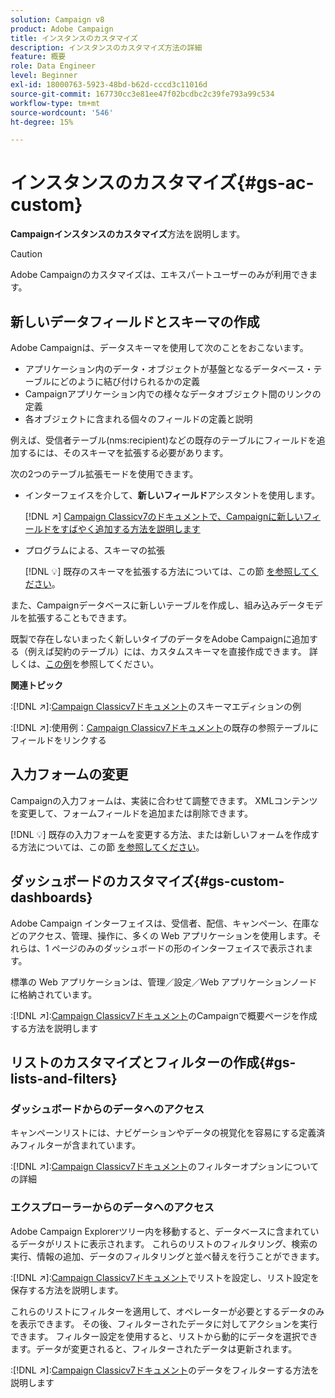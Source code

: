 ```yaml
---
solution: Campaign v8
product: Adobe Campaign
title: インスタンスのカスタマイズ
description: インスタンスのカスタマイズ方法の詳細
feature: 概要
role: Data Engineer
level: Beginner
exl-id: 18000763-5923-48bd-b62d-cccd3c11016d
source-git-commit: 167730cc3e81ee47f02bcdbc2c39fe793a99c534
workflow-type: tm+mt
source-wordcount: '546'
ht-degree: 15%

---
```


# インスタンスのカスタマイズ{#gs-ac-custom}

**Campaignインスタンスのカスタマイズ**&#x200B;方法を説明します。

>[!CAUTION]
>
>Adobe Campaignのカスタマイズは、エキスパートユーザーのみが利用できます。

## 新しいデータフィールドとスキーマの作成

Adobe Campaignは、データスキーマを使用して次のことをおこないます。

* アプリケーション内のデータ・オブジェクトが基盤となるデータベース・テーブルにどのように結び付けられるかの定義
* Campaignアプリケーション内での様々なデータオブジェクト間のリンクの定義
* 各オブジェクトに含まれる個々のフィールドの定義と説明

例えば、受信者テーブル(nms:recipient)などの既存のテーブルにフィールドを追加するには、そのスキーマを拡張する必要があります。

次の2つのテーブル拡張モードを使用できます。

* インターフェイスを介して、**新しいフィールド**&#x200B;アシスタントを使用します。

   [!DNL :arrow_upper_right:]  [Campaign Classicv7のドキュメントで、Campaignに新しいフィールドをすばやく追加する方法を説明します](https://experienceleague.adobe.com/docs/campaign-classic/using/configuring-campaign-classic/editing-schemas/new-field-wizard.html?lang=en#configuring-campaign-classic)

* プログラムによる、スキーマの拡張

   [!DNL :bulb:] 既存のスキーマを拡張する方法については、この節 [を参照してください](../dev/extend-schema.md)。


また、Campaignデータベースに新しいテーブルを作成し、組み込みデータモデルを拡張することもできます。

既製で存在しないまったく新しいタイプのデータをAdobe Campaignに追加する（例えば契約のテーブル）には、カスタムスキーマを直接作成できます。 詳しくは、[この例](../dev/create-schema.md#example--creating-a-contract-table)を参照してください。

**関連トピック**

:[!DNL :arrow_upper_right:]:[Campaign Classicv7ドキュメント](https://experienceleague.adobe.com/docs/campaign-classic/using/configuring-campaign-classic/editing-schemas/examples-of-schemas-edition.html?lang=en#configuring-campaign-classic)のスキーマエディションの例

:[!DNL :arrow_upper_right:]:使用例：[Campaign Classicv7ドキュメント](https://experienceleague.adobe.com/docs/campaign-classic/using/configuring-campaign-classic/editing-schemas/examples-of-schemas-edition.html?lang=en#uc-link)の既存の参照テーブルにフィールドをリンクする


## 入力フォームの変更

Campaignの入力フォームは、実装に合わせて調整できます。 XMLコンテンツを変更して、フォームフィールドを追加または削除できます。

[!DNL :bulb:] 既存の入力フォームを変更する方法、または新しいフォームを作成する方法については、この節 [を参照してください](../dev/forms.md)。

## ダッシュボードのカスタマイズ{#gs-custom-dashboards}

Adobe Campaign インターフェイスは、受信者、配信、キャンペーン、在庫などのアクセス、管理、操作に、多くの Web アプリケーションを使用します。それらは、1 ページのみのダッシュボードの形のインターフェイスで表示されます。

標準の Web アプリケーションは、管理／設定／Web アプリケーションノードに格納されています。

:[!DNL :arrow_upper_right:]:[Campaign Classicv7ドキュメント](https://experienceleague.adobe.com/docs/campaign-classic/using/designing-content/web-applications/use-cases--creating-overviews.html?lang=en#creating-a-single-page-web-application)のCampaignで概要ページを作成する方法を説明します


## リストのカスタマイズとフィルターの作成{#gs-lists-and-filters}

### ダッシュボードからのデータへのアクセス

キャンペーンリストには、ナビゲーションやデータの視覚化を容易にする定義済みフィルターが含まれています。

:[!DNL :arrow_upper_right:]:[Campaign Classicv7ドキュメント](https://experienceleague.adobe.com/docs/campaign-classic/using/getting-started/filtering-data/filtering-options.html?lang=en#about-filtering)のフィルターオプションについての詳細


### エクスプローラーからのデータへのアクセス

Adobe Campaign Explorerツリー内を移動すると、データベースに含まれているデータがリストに表示されます。 これらのリストのフィルタリング、検索の実行、情報の追加、データのフィルタリングと並べ替えを行うことができます。

:[!DNL :arrow_upper_right:]:[Campaign Classicv7ドキュメント](https://experienceleague.adobe.com/docs/campaign-classic/using/getting-started/starting-with-adobe-campaign/campaign-workspace/adobe-campaign-ui-lists.html?lang=en#getting-started)でリストを設定し、リスト設定を保存する方法を説明します。


これらのリストにフィルターを適用して、オペレーターが必要とするデータのみを表示できます。 その後、フィルターされたデータに対してアクションを実行できます。 フィルター設定を使用すると、リストから動的にデータを選択できます。データが変更されると、フィルターされたデータは更新されます。

:[!DNL :arrow_upper_right:]:[Campaign Classicv7ドキュメント](https://experienceleague.adobe.com/docs/campaign-classic/using/getting-started/filtering-data/creating-filters.html?lang=en#typology-of-available-filters)のデータをフィルターする方法を説明します
